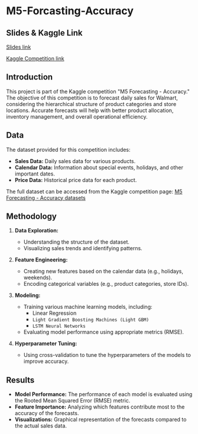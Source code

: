 # M5-Forcasting-Accuracy

## Slides & Kaggle Link
[Slides link](https://drive.google.com/file/d/1COWY0AOzeu5rIL-GNNaQ5oYmd5M__J3X/view?usp=sharing)  

[Kaggle Competition link](https://www.kaggle.com/competitions/m5-forecasting-accuracy)

## Introduction
This project is part of the Kaggle competition "M5 Forecasting - Accuracy." The objective of this competition is to forecast daily sales for Walmart, considering the hierarchical structure of product categories and store locations. Accurate forecasts will help with better product allocation, inventory management, and overall operational efficiency.

## Data
The dataset provided for this competition includes:
- **Sales Data:** Daily sales data for various products.
- **Calendar Data:** Information about special events, holidays, and other important dates.
- **Price Data:** Historical price data for each product.

The full dataset can be accessed from the Kaggle competition page: [M5 Forecasting - Accuracy datasets](https://www.kaggle.com/competitions/m5-forecasting-accuracy/data)

## Methodology
1. **Data Exploration:**
   - Understanding the structure of the dataset.
   - Visualizing sales trends and identifying patterns.

2. **Feature Engineering:**
   - Creating new features based on the calendar data (e.g., holidays, weekends).
   - Encoding categorical variables (e.g., product categories, store IDs).

3. **Modeling:**
   - Training various machine learning models, including:
     - Linear Regression
     - `Light Gradient Boosting Machines (Light GBM)`
     - `LSTM Neural Networks`
   - Evaluating model performance using appropriate metrics (RMSE).

4. **Hyperparameter Tuning:**
   - Using cross-validation to tune the hyperparameters of the models to improve accuracy.

## Results
- **Model Performance:** The performance of each model is evaluated using the Rooted Mean Squared Error (RMSE) metric.
- **Feature Importance:** Analyzing which features contribute most to the accuracy of the forecasts.
- **Visualizations:** Graphical representation of the forecasts compared to the actual sales data.

